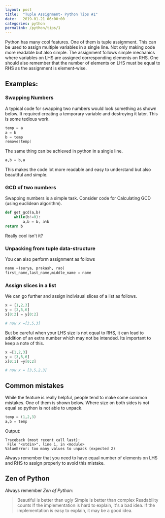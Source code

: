 ```yaml
---
layout: post
title:  "Tuple Assignment- Python Tips #1"
date:   2019-01-21 06:00:00
categories: python
permalink: /python/tips/1
---
```





Python has many cool features. One of them is tuple assignment. This can be used to assign multiple variables in a single line. Not only making code more readable but also simple. The assignment follows simple mechanics where variables on LHS are assigned corresponding elements on RHS. One should also remember that the number of elements on LHS must be equal to RHS as the assignment is element-wise. 

## Examples: 

### Swapping Numbers

A typical code for swapping two numbers would look something as shown below. It required creating a temporary variable and destroying it later. This is some tedious work.

```c
temp = a
a = b 
b = temp 
remove(temp)
```

The same thing can be achieved in python in a single line. 

```python
a,b = b,a
```

This makes the code lot more readable and easy to understand but also beautiful and simple. 


### GCD of two numbers
Swapping numbers is a simple task. Consider code for Calculating GCD (using euclidean algorithm). 

``` python 
def get_gcd(a,b)
	while(b!=0):
		a,b = b, a%b
return b
```
Really cool isn't it? 

### Unpacking from tuple data-structure

You can also perform assignment as follows
```python
name =(surya, prakash, rao)
first_name,last_name,middle_name = name
```

### Assign slices in a list

We can go further and assign indivisual slices of a list as follows.

```python
x = [1,2,3]
y = [3,5,6]
x[0:2] = y[0:2]

# now x =[3,5,3]
```
But be careful when your LHS size is not equal to RHS, it can lead to addition of an extra number which may not be intended. Its important to keep a note of this.
```python
x =[1,2,3]
y = [3,5,6]
x[0:1] =y[0:2]

# now x = [3,5,2,3]
```

## Common mistakes

While the feature is really helpful, people tend to make some common mistakes. One of them is shown below. Where size on both sides is not equal so python is not able to unpack.

```python 
temp = (1,2,3)
a,b = temp
```
Output:
```output
Traceback (most recent call last):
 File "<stdin>", line 1, in <module>
ValueError: too many values to unpack (expected 2)
```
Always remember that you need to have equal number of elements on LHS and RHS to assign properly to avoid this mistake.


## Zen of Python

Always remember *Zen of Python*:
> Beautiful is better than ugly
> Simple is better than complex
> Readability counts
> If the implementation is hard to explain, it's a bad idea. If the implementation is easy to explain, it may be a good idea.

